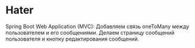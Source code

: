 # Hater

Spring Boot Web Application (MVC): Добавляем связь oneToMany между пользователем и его сообщениями. Делаем страницу сообщений пользователя и кнопку редактирования сообщений.
